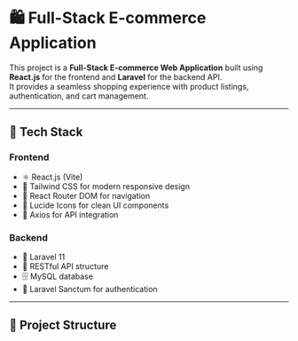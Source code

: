 # 🛍️ Full-Stack E-commerce Application

This project is a **Full-Stack E-commerce Web Application** built using **React.js** for the frontend and **Laravel** for the backend API.  
It provides a seamless shopping experience with product listings, authentication, and cart management.

---

## 🚀 Tech Stack

### **Frontend**
- ⚛️ React.js (Vite)
- 🎨 Tailwind CSS for modern responsive design
- 🧭 React Router DOM for navigation
- 🛒 Lucide Icons for clean UI components
- 🔄 Axios for API integration

### **Backend**
- 🐘 Laravel 11
- 🧱 RESTful API structure
- 🗄️ MySQL database
- 🔐 Laravel Sanctum for authentication

---

## 📂 Project Structure

 
 
